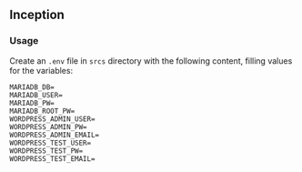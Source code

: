 ## Inception

### Usage

Create an `.env` file in `srcs` directory with the following content, filling values for the variables:
```
MARIADB_DB=
MARIADB_USER=
MARIADB_PW=
MARIADB_ROOT_PW=
WORDPRESS_ADMIN_USER=
WORDPRESS_ADMIN_PW=
WORDPRESS_ADMIN_EMAIL=
WORDPRESS_TEST_USER=
WORDPRESS_TEST_PW=
WORDPRESS_TEST_EMAIL=
```

